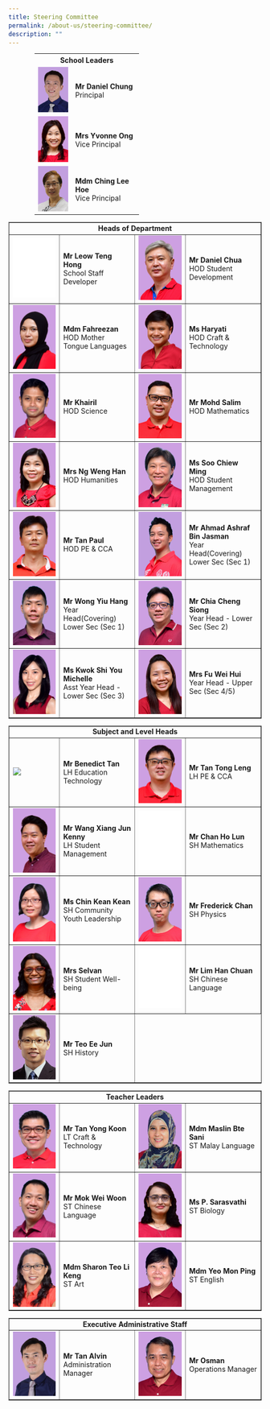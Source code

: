 ```yaml
---
title: Steering Committee
permalink: /about-us/steering-committee/
description: ""
---
```

<table style="width: 400px; margin-left: auto; margin-right: auto;">
<tbody>
<tr>
<th style="text-align: center;" colspan="2">School Leaders</th>
</tr>
<tr>
<td style="width: 60px;"><img src="/images/sc1.jpg"></td>
<td style="width: 120px;">
<div><strong>Mr Daniel Chung</strong></div>
<div>Principal</div>
</td>
</tr>
<tr>
<td style="width: 60px;"><img src="/images/sc2.png"></td>
<td style="width: 120px;">
<div><strong>Mrs Yvonne Ong</strong></div>
<div>Vice Principal</div>
</td>
</tr>
<tr>
<td style="width: 60px;"><img src="/images/SC/MDM%20CHING%20LEE%20HOE.jpg"></td>
<td style="width: 120px;">
<div><strong>Mdm Ching Lee Hoe</strong></div>
<div>Vice Principal</div>
</td>
</tr>
</tbody>
</table>
<table style="border-collapse: collapse; width: 100%;" border="1">
<tbody>
<tr>
<td style="text-align: center;" colspan="4"><strong>Heads of Department</strong></td>
</tr>
<tr>
<td style="width: 20%;"><img src="/images/SC/No%20Image.png"></td>
<td style="width: 30%;"><div><strong>Mr Leow Teng Hong </strong></div>
<div>School Staff Developer</div></td>
<td style="width: 20%;"><img src="/images/sc5.png"></td>
<td style="width: 30%;"><div><strong>Mr Daniel Chua</strong></div>
<div>HOD Student Development</div></td>
</tr>
<tr>
<td style="width: 20%;"><img src="/images/sc6.png"></td>
<td style="width: 30%;"><div><strong>Mdm Fahreezan</strong></div>
<div>HOD Mother Tongue Languages</div></td>
<td style="width: 20%;"><img src="/images/sc7.png"></td>
<td style="width: 30%;"><div><strong>Ms Haryati</strong></div>
<div>HOD Craft &amp; Technology</div></td>
</tr>
<tr>
<td style="width: 20%;"><img src="/images/sc8.png"></td>
<td style="width: 30%;"><div><strong>Mr Khairil</strong></div>
<div>HOD Science</div></td>
<td style="width: 20%;"><img src="/images/sc9.png"></td>
<td style="width: 30%;"><div><strong>Mr Mohd Salim</strong></div>
<div>HOD Mathematics</div></td>
</tr>
<tr>
<td style="width: 20%;"><img src="/images/sc10.png"></td>
<td style="width: 30%;"><div><strong>Mrs Ng Weng Han</strong></div>
<div>HOD Humanities</div></td>
<td style="width: 20%;"><img src="/images/sc11.png"></td>
<td style="width: 30%;"><div><strong>Ms Soo Chiew Ming</strong></div>
<div>HOD Student Management</div></td>
</tr>
<tr>
<td style="width: 20%;"><img src="/images/sc12.png"></td>
<td style="width: 30%;"><div><strong>Mr Tan Paul</strong></div>
<div>HOD PE &amp; CCA</div></td>
<td style="width: 20%;"><img src="/images/SC/Ahmad%20Ashraf%20Bin%20Jasman.jpg"></td>
<td style="width: 30%;"><div><strong>Mr Ahmad Ashraf Bin Jasman</strong></div>
<div>Year Head(Covering)<br>Lower Sec (Sec 1)</div></td>
</tr>
<tr>
<td style="width: 20%;"><img src="/images/SC/Wong%20Yiu%20Hang.jpg"></td>
<td style="width: 30%;"><div><strong>Mr Wong Yiu Hang</strong></div>
<div>Year Head(Covering)<br>Lower Sec (Sec 1)</div></td>
<td style="width: 20%;"><img src="/images/sc14.png"></td>
<td style="width: 30%;"><div><strong>Mr Chia Cheng Siong</strong></div>
<div>Year Head - Lower Sec (Sec 2)</div></td>
</tr>
<tr>
<td style="width: 20%;"><img src="/images/SC/MICHELLE%20KWOK.png"></td>
<td style="width: 30%;"><div><strong>Ms Kwok Shi You Michelle</strong></div>
<div>Asst Year Head - Lower Sec (Sec 3)</div></td>
<td style="width: 20%;"><img src="/images/sc15.png"></td>
<td style="width: 30%;"><div><strong>Mrs Fu Wei Hui</strong></div>
<div>Year Head - Upper Sec (Sec 4/5)</div></td>
</tr>
</tbody>
</table>
<table style="border-collapse: collapse; width: 100%;" border="1">
<tbody>
<tr>
<td style="text-align: center;" colspan="4"><strong>Subject and Level Heads</strong></td>
</tr>
	
<tr>
<td style="width: 20%;"><img src="/images/s1.png"></td>
<td style="width: 30%;"><div><strong>Mr Benedict Tan</strong></div>
<div>LH Education Technology</div></td>
<td style="width: 20%;"><img src="/images/s7.png"></td>
<td style="width: 30%;"><div><strong>Mr Tan Tong Leng</strong></div>
<div>LH PE &amp; CCA</div></td>
</tr>
	
<tr>
<td style="width: 20%;"><img src="/images/s9.png"></td>
<td style="width: 30%;"><div><strong>Mr Wang Xiang Jun Kenny</strong></div>
<div>LH Student Management</div></td>
<td style="width: 20%;"><img src="/images/SC/No%20Image.png"></td>
<td style="width: 30%;"><div><strong>Mr Chan Ho Lun</strong></div>
<div>SH Mathematics</div></td>
</tr>
<tr>
<td style="width: 20%;"><img src="/images/SC/Chin%20Kean%20Kean.png"></td>
<td style="width: 30%;"><div><strong>Ms Chin Kean Kean</strong></div>
<div>SH Community Youth Leadership</div></td>
<td style="width: 20%;"><img src="/images/s4.png"></td>
<td style="width: 30%;"><div><strong>Mr Frederick Chan</strong></div>
<div>SH Physics</div></td>
</tr>
<tr>
<td style="width: 20%;"><img src="/images/s6.png"></td>
<td style="width: 30%;"><div><strong>Mrs Selvan</strong></div>
<div>SH Student Well-being</div></td>
<td style="width: 20%;"><img src="/images/SC/No%20Image.png"></td>
<td style="width: 30%;"><div><strong>Mr Lim Han Chuan</strong></div>
<div>SH Chinese Language</div></td>
</tr>
<tr>
<td style="width: 20%;"><img src="/images/s8.png"></td>
<td style="width: 30%;"><div><strong>Mr Teo Ee Jun</strong></div>
<div>SH History</div></td>
</tr>
</tbody>
</table>
<table style="border-collapse: collapse; width: 100%;" border="1">
<tbody>
<tr>
<td style="text-align: center;" colspan="4"><strong>Teacher Leaders</strong></td>
</tr>
<tr>
<td style="width: 20%;"><img src="/images/tl1.png"></td>
<td style="width: 30%;"><div><strong>Mr Tan Yong Koon</strong></div>
<div>LT Craft &amp; Technology</div></td>
<td style="width: 20%;"><img src="/images/tl2.png"></td>
<td style="width: 30%;"><div><strong>Mdm Maslin Bte Sani</strong></div>
<div>ST Malay Language</div></td>
</tr>
<tr>
<td style="width: 20%;"><img src="/images/tl3.png"></td>
<td style="width: 30%;"><div><strong>Mr Mok Wei Woon</strong></div>
<div>ST Chinese Language</div></td>
<td style="width: 20%;"><img src="/images/tl5.png"></td>
<td style="width: 30%;"><div><strong>Ms P. Sarasvathi</strong></div>
<div>ST Biology</div></td>
</tr>
<tr>
<td style="width: 20%;"><img src="/images/tl6.png"></td>
<td style="width: 30%;"><div><strong>Mdm Sharon Teo Li Keng</strong></div>
<div>ST Art</div></td>
<td style="width: 20%;"><img src="/images/tl7.png"></td>
<td style="width: 30%;"><div><strong>Mdm Yeo Mon Ping</strong></div>
<div>ST English</div></td>
</tr>
</tbody>
</table>
<table style="border-collapse: collapse; width: 100%;" border="1">
<tbody>
<tr>
<td style="text-align: center;" colspan="4"><strong>Executive Administrative Staff</strong></td>
</tr>
<tr>
<td style="width: 20%;"><img src="/images/eas1.png"></td>
<td style="width: 30%;"><div><strong>Mr Tan Alvin</strong></div>
<div>Administration Manager</div></td>
<td style="width: 20%;"><img src="/images/eas2.png"></td>
<td style="width: 30%;"><div><strong>Mr Osman</strong></div>
<div>Operations Manager</div></td>
</tr>
</tbody>
</table>